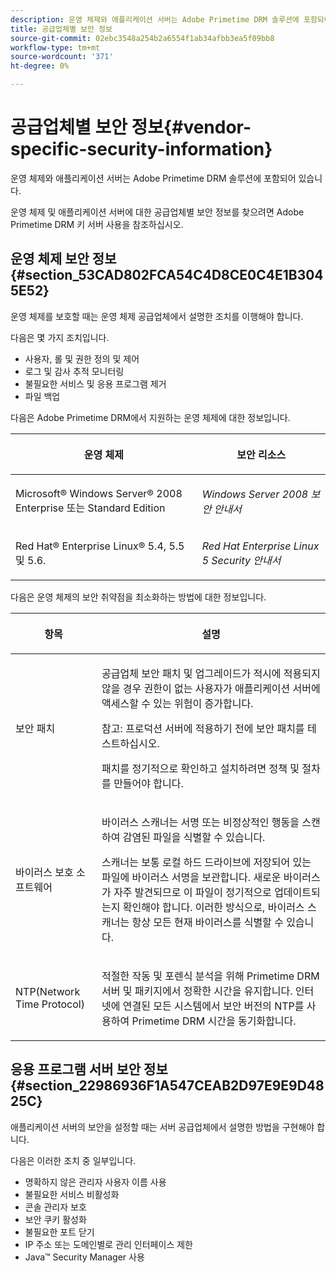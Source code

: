 ```yaml
---
description: 운영 체제와 애플리케이션 서버는 Adobe Primetime DRM 솔루션에 포함되어 있습니다.
title: 공급업체별 보안 정보
source-git-commit: 02ebc3548a254b2a6554f1ab34afbb3ea5f09bb8
workflow-type: tm+mt
source-wordcount: '371'
ht-degree: 0%

---
```


# 공급업체별 보안 정보{#vendor-specific-security-information}

운영 체제와 애플리케이션 서버는 Adobe Primetime DRM 솔루션에 포함되어 있습니다.

운영 체제 및 애플리케이션 서버에 대한 공급업체별 보안 정보를 찾으려면 Adobe Primetime DRM 키 서버 사용을 참조하십시오.

## 운영 체제 보안 정보 {#section_53CAD802FCA54C4D8CE0C4E1B3045E52}

운영 체제를 보호할 때는 운영 체제 공급업체에서 설명한 조치를 이행해야 합니다.

다음은 몇 가지 조치입니다.

* 사용자, 롤 및 권한 정의 및 제어
* 로그 및 감사 추적 모니터링
* 불필요한 서비스 및 응용 프로그램 제거
* 파일 백업

다음은 Adobe Primetime DRM에서 지원하는 운영 체제에 대한 정보입니다.

<table frame="all" colsep="1" rowsep="1" class="+ topic/table adobe-d/table " id="table_ugl_kjz_n4"> 
 <thead class="- topic/thead "> 
  <tr rowsep="1" class="- topic/row "> 
   <th colname="1" class="- topic/entry entry"> <p class="- topic/p ">운영 체제 </p> </th> 
   <th colname="2" class="- topic/entry entry"> <p class="- topic/p ">보안 리소스 </p> </th> 
  </tr> 
 </thead>
 <tbody class="- topic/tbody "> 
  <tr rowsep="1" class="- topic/row "> 
   <td colname="1" class="- topic/entry "> <p class="- topic/p ">Microsoft® Windows Server® 2008 Enterprise 또는 Standard Edition </p> </td> 
   <td colname="2" class="- topic/entry "> <p class="- topic/p "><i class="+ topic/ph hi-d/i ">Windows Server 2008 보안 안내서</i> </p> </td> 
  </tr> 
  <tr rowsep="0" class="- topic/row "> 
   <td colname="1" class="- topic/entry "> <p class="- topic/p ">Red Hat® Enterprise Linux® 5.4, 5.5 및 5.6. </p> </td> 
   <td colname="2" class="- topic/entry "> <p class="- topic/p "><i class="+ topic/ph hi-d/i ">Red Hat Enterprise Linux 5 Security 안내서</i> </p> </td> 
  </tr> 
 </tbody> 
</table>

다음은 운영 체제의 보안 취약점을 최소화하는 방법에 대한 정보입니다.

<table frame="all" colsep="1" rowsep="1" class="+ topic/table adobe-d/table " id="table_whl_kjz_n4"> 
 <thead class="- topic/thead "> 
  <tr rowsep="1" class="- topic/row "> 
   <th colname="1" class="- topic/entry entry"> <p class="- topic/p ">항목 </p> </th> 
   <th colname="2" class="- topic/entry entry"> <p class="- topic/p ">설명 </p> </th> 
  </tr> 
 </thead>
 <tbody class="- topic/tbody "> 
  <tr rowsep="1" class="- topic/row "> 
   <td colname="1" class="- topic/entry "> <p class="- topic/p ">보안 패치 </p> </td> 
   <td colname="2" class="- topic/entry "> <p class="- topic/p ">공급업체 보안 패치 및 업그레이드가 적시에 적용되지 않을 경우 권한이 없는 사용자가 애플리케이션 서버에 액세스할 수 있는 위험이 증가합니다. </p> <p>참고: 프로덕션 서버에 적용하기 전에 보안 패치를 테스트하십시오. </p> <p class="- topic/p ">패치를 정기적으로 확인하고 설치하려면 정책 및 절차를 만들어야 합니다. </p> </td> 
  </tr> 
  <tr rowsep="1" class="- topic/row "> 
   <td colname="1" class="- topic/entry "> <p class="- topic/p ">바이러스 보호 소프트웨어 </p> </td> 
   <td colname="2" class="- topic/entry "> <p class="- topic/p ">바이러스 스캐너는 서명 또는 비정상적인 행동을 스캔하여 감염된 파일을 식별할 수 있습니다. </p> <p>스캐너는 보통 로컬 하드 드라이브에 저장되어 있는 파일에 바이러스 서명을 보관합니다. 새로운 바이러스가 자주 발견되므로 이 파일이 정기적으로 업데이트되는지 확인해야 합니다. 이러한 방식으로, 바이러스 스캐너는 항상 모든 현재 바이러스를 식별할 수 있습니다. </p> </td> 
  </tr> 
  <tr rowsep="0" class="- topic/row "> 
   <td colname="1" class="- topic/entry "> <p class="- topic/p ">NTP(Network Time Protocol) </p> </td> 
   <td colname="2" class="- topic/entry "> <p class="- topic/p ">적절한 작동 및 포렌식 분석을 위해 Primetime DRM 서버 및 패키지에서 정확한 시간을 유지합니다. 인터넷에 연결된 모든 시스템에서 보안 버전의 NTP를 사용하여 Primetime DRM 시간을 동기화합니다. </p> </td> 
  </tr> 
 </tbody> 
</table>

## 응용 프로그램 서버 보안 정보 {#section_22986936F1A547CEAB2D97E9E9D4825C}

애플리케이션 서버의 보안을 설정할 때는 서버 공급업체에서 설명한 방법을 구현해야 합니다.

다음은 이러한 조치 중 일부입니다.

* 명확하지 않은 관리자 사용자 이름 사용
* 불필요한 서비스 비활성화
* 콘솔 관리자 보호
* 보안 쿠키 활성화
* 불필요한 포트 닫기
* IP 주소 또는 도메인별로 관리 인터페이스 제한
* Java™ Security Manager 사용
